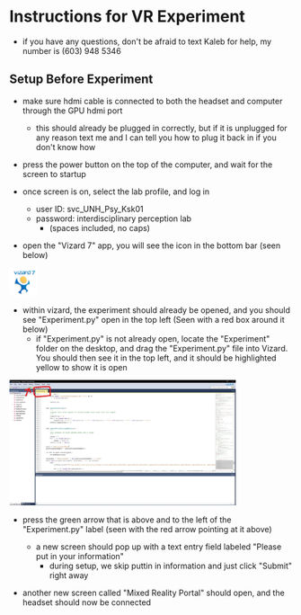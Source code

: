 # Instructions for VR Experiment

- if you have any questions, don't be afraid to text Kaleb for help, my number is (603) 948 5346

## Setup Before Experiment

- make sure hdmi cable is connected to both the headset and computer through the GPU hdmi port
    - this should already be plugged in correctly, but if it is unplugged for any reason text me and I can tell you how to plug it back in if you don't know how
- press the power button on the top of the computer, and wait for the screen to startup
- once screen is on, select the lab profile, and log in
    - user ID: svc_UNH_Psy_Ksk01
    - password: interdisciplinary perception lab 
        - (spaces included, no caps)

- open the "Vizard 7" app, you will see the icon in the bottom bar (seen below)

<img src="viz.jpg" alt="vizard logo" width="10%" height="10%">

- within vizard, the experiment should already be opened, and you should see "Experiment.py" open in the top left (Seen with a red box around it below)
    - if "Experiment.py" is not already open, locate the "Experiment" folder on the desktop, and drag the "Experiment.py" file into Vizard. You should then see it in the top left, and it should be highlighted yellow to show it is open

<img src="InkedvizIDE.jpg" alt="vizard IDE" width="80%">

- press the green arrow that is above and to the left of the "Experiment.py" label (seen with the red arrow pointing at it above)
    - a new screen should pop up with a text entry field labeled "Please put in your information"
        - during setup, we skip puttin in information and just click "Submit" right away
    
- another new screen called "Mixed Reality Portal" should open, and the headset should now be connected






